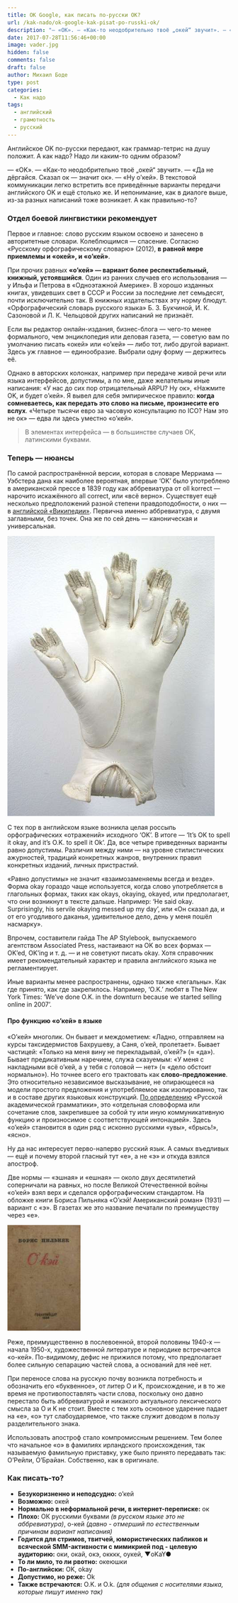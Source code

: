 ```yaml
---
title: OK Google, как писать по-русски OK?
url: /kak-nado/ok-google-kak-pisat-po-russki-ok/
description: "— «OK». — «Как-то неодобрительно твоё „окей“ звучит». — «Да не дёргайся. Сказал ок — значит ок». — «Ну о'кей». В текстовой коммуникации легко встретить все приведённые варианты передачи английского OK и ещё столько же. И непонимание, как в диалоге выше, из-за разных написаний тоже возникает. А как правильно-то?"
date: 2017-07-28T11:56:46+00:00
image: vader.jpg
hidden: false
comments: false
draft: false
author: Михаил Боде
type: post
categories:
  - Как надо
tags:
  - английский
  - грамотность
  - русский
---
```

Английское OK по-русски передают, как граммар-тетрис на душу положит. А как надо? Надо ли каким-то одним образом?

— «OK». — «Как-то неодобрительно твоё „окей“ звучит». — «Да не дёргайся. Сказал ок — значит ок». — «Ну о'кей». В текстовой коммуникации легко встретить все приведённые варианты передачи английского OK и ещё столько же. И непонимание, как в диалоге выше, из-за разных написаний тоже возникает. А как правильно-то?

### Отдел боевой лингвистики рекомендует

Первое и главное: слово русским языком освоено и занесено в авторитетные словари. Колеблющимся — спасение. Согласно «Русскому орфографическому словарю» (2012), **в равной мере приемлемы и «окей», и «о’кей»**.

При прочих равных **«о’кей» — вариант более респектабельный, книжный, устоявшийся**. Один из ранних случаев его использования — у Ильфа и Петрова в «Одноэтажной Америке». В хорошо изданных книгах, увидевших свет в СССР и России за последние лет семьдесят, почти исключительно так. В книжных издательствах эту норму блюдут. «Орфографический словарь русского языка» Б. З. Букчиной, И. К. Сазоновой и Л. К. Чельцовой других написаний не признаёт.

Если вы редактор онлайн-издания, бизнес-блога — чего-то менее формального, чем энциклопедия или деловая газета, — советую вам по умолчанию писать «окей» или «о’кей» — либо тот, либо другой вариант. Здесь уж главное — единообразие. Выбрали одну форму — держитесь её.

Однако в авторских колонках, например при передаче живой речи или языка интерфейсов, допустимы, а по мне, даже желательны иные написания: «У нас до сих пор отрицательный ARPU? Ну ок», «Нажмите OK, и будет о’кей». Я вывел для себя эмпирическое правило: **когда сомневаетесь, как передать это слово на письме, произнесите его вслух**. «Четыре тысячи евро за часовую консультацию по ICO? Нам это не ок» — едва ли здесь уместно «о’кей».

> В элементах интерфейса — в большинстве случаев OK, латинскими буквами.

### Теперь — нюансы

По самой распространённой версии, которая в словаре Мерриама — Уэбстера дана как наиболее вероятная, впервые ‘OK’ было употреблено в американской прессе в 1839 году как аббревиатура от oll korrect — нарочито искажённого all correct, или «всё верно». Существует ещё несколько предположений разной степени правдоподобности, о них — в [английской «Википедии»](https://en.wikipedia.org/wiki/OK). Первична именно аббревиатура, с двумя заглавными, без точек. Она же по сей день — каноническая и универсальная.

![It's OK to... OH WAIT!](weird.jpg)

С тех пор в английском языке возникла целая россыпь орфографических «отражений» исходного ‘OK’. В итоге — ‘It’s OK to spell it okay, and it’s O.K. to spell it Ok’. Да, все четыре приведенных варианты равно допустимы. Различия между ними — на уровне стилистических ажурностей, традиций конкретных жанров, внутренних правил конкретных изданий, личных пристрастий.

«Равно допустимы» не значит «взаимозаменяемы всегда и везде». Форма okay гораздо чаще используется, когда слово употребляется в глагольных формах, таких как okays, okaying, okayed, или предполагает, что они возникнут в тексте дальше. Например: ‘He said okay. Surprisingly, his servile okaying messed up my day’, или «Он сказал да, и от его угодливого даканья, удивительное дело, день у меня пошёл насмарку».

Впрочем, составители гайда The AP Stylebook, выпускаемого агентством Associated Press, настаивают на OK во всех формах — OK’ed, OK’ing и т. д. — и не советуют писать okay. Хотя справочник имеет рекомендательный характер и правила английского языка не регламентирует.

Иные варианты менее распространены, однако также «легальны». Как где принято, как где закрепилось. Например, ‘O.K.’ любят в The New York Times: ‘We’ve done O.K. in the downturn because we started selling online in 2007’.

#### Про функцию «о’кей» в языке
 
«О’кей» многолик. Он бывает и междометием: «Ладно, отправляем на курсы таксидермистов Бахрушеву, а Саня, о’кей, пролетает». Бывает частицей: «Только на меня вину не перекладывай, о’кей?» (≈ «да»). Бывает предикативным наречием, служа сказуемым: «У меня с накладными всё о’кей, а у тебя с головой — нет» (≈ «дело обстоит нормально»). Но точнее всего его трактовать как **слово-предложение**. Это относительно независимое высказывание, не опирающееся на модели простого предложения и употребляемое как изолированно, так и в составе других языковых конструкций. [По определению](https://rusgram.narod.ru/2674-2679.html) «Русской академической грамматики», это «отдельная словоформа или сочетание слов, закрепившее за собой ту или иную коммуникативную функцию и произносимое с соответствующей интонацией». Здесь «о’кей» становится в один ряд с исконно русскими «увы», «брысь!», «ясно».

Ну да нас интересует перво-наперво русский язык. А самых въедливых — ещё и почему второй гласный тут «е», а не «э» и откуда взялся апостроф.

Две нормы — «эшная» и «ешная» — около двух десятилетий соперничали на равных, но после Великой Отечественной войны «о’кей» взял верх и сделался орфографическим стандартом. На обложке книги Бориса Пильняка «О’кэй! Американский роман» (1931) — вариант с «э». В газетах же это название печатали по преимуществу через «е».

![«О'кэй» — так назвал Борис Пильняк свой роман из американской жизни, когда в русском языке не было ещё никакой нормы относительно того, как передавать это самое OK.](piln.jpg)

Реже, преимущественно в послевоенной, второй половины 1940-х — начала 1950-х, художественной литературе и периодике встречается «о-кей». По-видимому, дефис не прижился потому, что предполагает более сильную сепарацию частей слова, а оснований для неё нет.

При переносе слова на русскую почву возникла потребность и обозначить его «буквенное», от литер O и K, происхождение, и в то же время не противопоставлять части слова, поскольку оно давно перестало быть аббревиатурой и никакого актуального лексического смысла за O и K не стоит. Вместе с тем хоть основное ударение падает на «е», «о» тут слабоударяемое, что также служит доводом в пользу разделительного знака.

Использовать апостроф стало компромиссным решением. Тем более что начальное «о» в фамилиях ирландского происхождения, так называемую фамильную приставку, уже было принято передавать так: О’Рейли, О’Брайан. Собственно, как в оригинале.

### Как писать-то?

- **Безукоризненно и неподсудно:** о’кей
- **Возможно:** окей
- **Нормально в неформальной речи, в интернет-переписке:** ок
- **Плохо:** ОК русскими буквами _(в русском языке это не аббревиатура)_, о-кей _(давно - отмерший по естественным причинам вариант написания)_
- **Годится для стримов, твитчей, юмористических пабликов и всяческой SMM-активности с мимикрией под - целевую аудиторию:** оки, окай, окэ, окккк, оукей, ▼оKaY●
- **То ли мило, то ли рвотно:** океюшки
- **По-английски:** OK, okay
- **Допустимо, но реже:** Ok
- **Также встречаются:** O.K. и O.k. _(для общения с носителями языка, которые пишут именно так)_